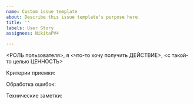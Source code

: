 ```yaml
---
name: Custom issue template
about: Describe this issue template's purpose here.
title: ''
labels: User Story
assignees: NikitaPV4

---
```


<РОЛЬ пользователя>, я <что-то хочу получить ДЕЙСТВИЕ>, <с такой-то целью ЦЕННОСТЬ>

Критерии приемки:

Обработка ошибок:

Технические заметки:
